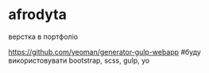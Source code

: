 # afrodyta
верстка в портфоліо


https://github.com/yeoman/generator-gulp-webapp
#буду використовувати 
bootstrap, scss, gulp, yo
